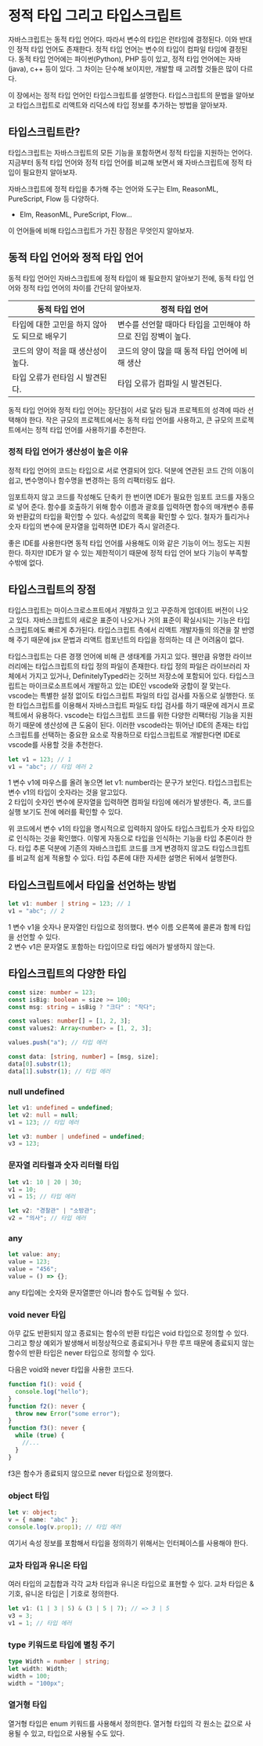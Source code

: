 # 정적 타입 그리고 타입스크립트

자바스크립트는 동적 타입 언어다. 따라서 변수의 타입은 런타임에 결정된다. 이와 반대인 정적 타입 언어도 존재한다. 정적 타입 언어는 변수의 타입이 컴파일 타임에 결정된다. 동적 타입 언어에는 파이썬(Python), PHP 등이 있고, 정적 타입 언어에는 자바(java), c++ 등이 있다. 그 차이는 단수해 보이지만, 개발할 때 고려할 것들은 많이 다르다.

이 장에서는 정적 타입 언어인 타입스크립트를 설명한다. 타입스크립트의 문법을 알아보고 타입스크립트로 리액트와 리덕스에 타입 정보를 추가하는 방법을 알아보자.

## 타입스크립트란?

타입스크립트는 자바스크립트의 모든 기능을 포함하면서 정적 타입을 지원하는 언어다. 지금부터 동적 타입 언어와 정적 타입 언어를 비교해 보면서 왜 자바스크립트에 정적 타입이 필요한지 알아보자.

자바스크립트에 정적 타입을 추가해 주는 언어와 도구는 Elm, ReasonML, PureScript, Flow 등 다양하다.

- Elm, ReasonML, PureScript, Flow...

이 언어들에 비해 타입스크립트가 가진 장점은 무엇인지 알아보자.

## 동적 타입 언어와 정적 타입 언어

동적 타입 언어인 자바스크립트에 정적 타입이 왜 필요한지 알아보기 전에, 동적 타입 언어와 정적 타입 언어의 차이를 간단히 알아보자.

| 동적 타입 언어                               | 정적 타입 언어                                                |
| -------------------------------------------- | ------------------------------------------------------------- |
| 타입에 대한 고민을 하지 않아도 되므로 배우기 | 변수를 선언할 때마다 타입을 고민해야 하므로 진입 장벽이 높다. |
| 코드의 양이 적을 때 생산성이 높다.           | 코드의 양이 많을 때 동적 타입 언어에 비해 생산                |
| 타입 오류가 런타임 시 발견된다.              | 타입 오류가 컴파일 시 발견된다.                               |

동적 타입 언어와 정적 타입 언어는 장단점이 서로 달라 팀과 프로젝트의 성격에 따라 선택해야 한다. 작은 규모의 프로젝트에서는 동적 타입 언어를 사용하고, 큰 규모의 프로젝트에서는 정적 타입 언어를 사용하기를 추천한다.

### 정적 타입 언어가 생산성이 높은 이유

정적 타입 언어의 코드는 타입으로 서로 연결되어 있다. 덕분에 연관된 코드 간의 이동이 쉽고, 변수명이나 함수명을 변경하는 등의 리팩터링도 쉽다.

임포트하지 않고 코드를 작성해도 단축키 한 번이면 IDE가 필요한 임포트 코드를 자동으로 넣어 준다. 함수를 호출하기 위해 함수 이름과 괄호를 입력하면 함수의 매개변수 종류와 반환값의 타입을 확인할 수 있다. 속성값의 목록을 확인할 수 있다. 철자가 틀리거나 숫자 타입의 변수에 문자열을 입력하면 IDE가 즉시 알려준다.

좋은 IDE를 사용한다면 동적 타입 언어를 사용해도 이와 같은 기능이 어느 정도는 지원한다. 하지만 IDE가 알 수 있는 제한적이기 때문에 정적 타입 언어 보다 기능이 부족할 수밖에 없다.

## 타입스크립트의 장점

타입스크립트는 마이스크로소프트에서 개발하고 있고 꾸준하게 업데이트 버전이 나오고 있다. 자바스크립트의 새로운 표준이 나오거나 거의 표준이 확실시되는 기능은 타입스크립트에도 빠르게 추가된다. 타입스크립트 측에서 리액트 개발자들의 의견을 잘 반영해 주기 때문에 jsx 문법과 리액트 컴포넌트의 타입을 정의하는 데 큰 어려움이 없다.

타입스크립트는 다른 경쟁 언어에 비해 큰 생태계를 가지고 있다. 웬만큼 유명한 라이브러리에는 타입스크립트의 타입 정의 파일이 존재한다. 타입 정의 파일은 라이브러리 자체에서 가지고 있거나, DefinitelyTyped라는 깃허브 저장소에 포함되어 있다. 타입스크립트는 마이크로소프트에서 개발하고 있는 IDE인 vscode와 궁합이 잘 맞는다. vscode는 특별한 설정 없이도 타입스크립트 파일의 타입 검사를 자동으로 실행한다. 또한 타입스크립트를 이용해서 자바스크립트 파일도 타입 검사를 하기 때문에 레거시 프로젝트에서 유용하다. vscode는 타입스크립트 코드를 위한 다양한 리팩터링 기능을 지원하기 때문에 생산성에 큰 도움이 된다.
이러한 vscode라는 뛰어난 IDE의 존재는 타입스크립트를 선택하는 중요한 요소로 작용하므로 타입스크립트로 개발한다면 IDE로 vscode를 사용할 것을 추천한다.

```ts
let v1 = 123; // 1
v1 = "abc"; // 타입 에러 2
```

1 변수 v1에 마우스를 올려 놓으면 let v1: number라는 문구가 보인다. 타입스크립트는 변수 v1의 타입이 숫자라는 것을 알고있다.  
2 타입이 숫자인 변수에 문자열을 입력하면 컴파일 타임에 에러가 발생한다. 즉, 코드를 실행 보기도 전에 에러를 확인할 수 있다.

위 코드에서 변수 v1의 타입을 명시적으로 입력하지 않아도 타입스크립트가 숫자 타입으로 인식하는 것을 확인했다. 이렇게 자동으로 타입을 인식하는 기능을 타입 추론이라 한다. 타입 추론 덕분에 기존의 자바스크립트 코드를 크게 변경하지 않고도 타입스크립트를 비교적 쉽게 적용할 수 있다. 타입 추론에 대한 자세한 설명은 뒤에서 설명한다.

## 타입스크립트에서 타입을 선언하는 방법

```ts
let v1: number | string = 123; // 1
v1 = "abc"; // 2
```

1 변수 v1을 숫자나 문자열인 타입으로 정의했다. 변수 이름 오른쪽에 콜론과 함께 타입을 선언할 수 있다.  
2 변수 v1은 문자열도 포함하는 타입이므로 타입 에러가 발생하지 않는다.

## 타입스크립트의 다양한 타입

```ts
const size: number = 123;
const isBig: boolean = size >= 100;
const msg: string = isBig ? "크다" : "작다";

const values: number[] = [1, 2, 3];
const values2: Array<number> = [1, 2, 3];

values.push("a"); // 타입 에러

const data: [string, number] = [msg, size];
data[0].substr(1);
data[1].substr(1); // 타입 에러
```

### null undefined

```ts
let v1: undefined = undefined;
let v2: null = null;
v1 = 123; // 타입 에러

let v3: number | undefined = undefined;
v3 = 123;
```

### 문자열 리타럴과 숫자 리터럴 타입

```ts
let v1: 10 | 20 | 30;
v1 = 10;
v1 = 15; // 타입 에러

let v2: "경찰관" | "소방관";
v2 = "의사"; // 타입 에러
```

### any

```ts
let value: any;
value = 123;
value = "456";
value = () => {};
```

any 타입에는 숫자와 문자열뿐만 아니라 함수도 입력될 수 있다.

### void never 타입

아무 값도 반환되지 않고 종료되는 함수의 반환 타입은 void 타입으로 정의할 수 있다. 그리고 항상 예외가 발생해서 비정상적으로 종료되거나 무한 루프 때문에 종료되지 않는 함수의 반환 타입은 never 타입으로 정의할 수 있다.

다음은 void와 never 타입을 사용한 코드다.

```ts
function f1(): void {
  console.log("hello");
}
function f2(): never {
  throw new Error("some error");
}
function f3(): never {
  while (true) {
    //...
  }
}
```

f3은 함수가 종료되지 않으므로 never 타입으로 정의했다.

### object 타입

```ts
let v: object;
v = { name: "abc" };
console.log(v.prop1); // 타입 에러
```

여기서 속성 정보를 포함해서 타입을 정의하기 위해서는 인터페이스를 사용해야 한다.

### 교차 타입과 유니온 타입

여러 타입의 교칩합과 각각 교차 타입과 유니온 타입으로 표현할 수 있다. 교차 타입은 & 기호, 유니온 타입은 | 기호로 정의한다.

```ts
let v1: (1 | 3 | 5) & (3 | 5 | 7); // => 3 | 5
v3 = 3;
v1 = 1; // 타입 에러
```

### type 키워드로 타입에 별칭 주기

```ts
type Width = number | string;
let width: Width;
width = 100;
width = "100px";
```

### 열거형 타입

열거형 타입은 enum 키워드를 사용해서 정의한다. 열거형 타입의 각 원소는 값으로 사용될 수 있고, 타입으로 사용될 수도 있다.
